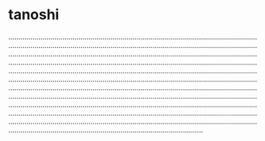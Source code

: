 # tanoshi

.....................................................................................................................................................................................................................................................................................................................................................................................................................................................................................................................................................................................................................................................................................................................................................................................................................................................................................................................................................................................................................................................................................................................................................................................................................................................................................................................................................................................................................................................................................................................